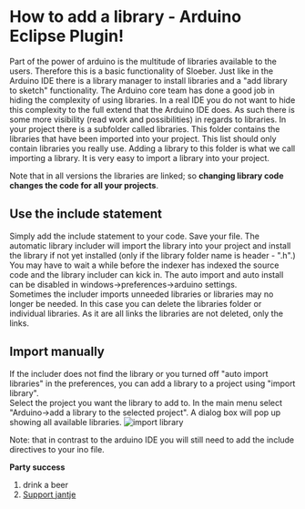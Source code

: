 How to add a library - Arduino Eclipse Plugin!
=====
Part of the power of arduino is the multitude of libraries available to the users.
Therefore this is a basic functionality of Sloeber.
Just like in the Arduino IDE there is a library manager to install libraries and a "add library to sketch" functionality.
The Arduino core team has done a good job in hiding the complexity of using libraries. In a real IDE you do not want to hide this complexity to the full extend that the Arduino IDE does. As such there is some more visibility (read work and possibilities) in regards to libraries.
In your project there is a subfolder called libraries. This folder contains the libraries that have been imported into your project. This list should only contain libraries you really use.
Adding a library to this folder is what we call importing a library.
It is very easy to import a library into your project.

Note that in all versions the libraries are linked; so **changing library code changes the code for all your projects**.

Use the include statement
-----
Simply add the include statement to your code.
Save your file.
The automatic library includer will import the library into your project and install the library if not yet installed (only if the library folder name is header - ".h".)
You may have to wait a while before the indexer has indexed the source code and the library includer can kick in.
The auto import and auto install can be disabled in windows->preferences->arduino settings.  
Sometimes the includer imports unneeded libraries or libraries may no longer be needed. In this case you can delete the libraries folder or individual libraries. As it are all links the libraries are not deleted, only the links.



Import manually
-----

If the includer does not find the library or you turned off "auto import libraries" in the preferences, you can add a library to a project using "import library".  
Select the project you want the library to add to. In the main menu select "Arduino->add a library to the selected project".
A dialog box will pop up showing all available libraries.
![import library](http://eclipse.baeyens.it/img/import_libraries.png)


Note: that in contrast to the arduino IDE you will still need to add the include directives to your ino file.



 **Party success**

 1. drink a beer
 2. [Support jantje](http://eclipse.baeyens.it/donate.html "thanks")